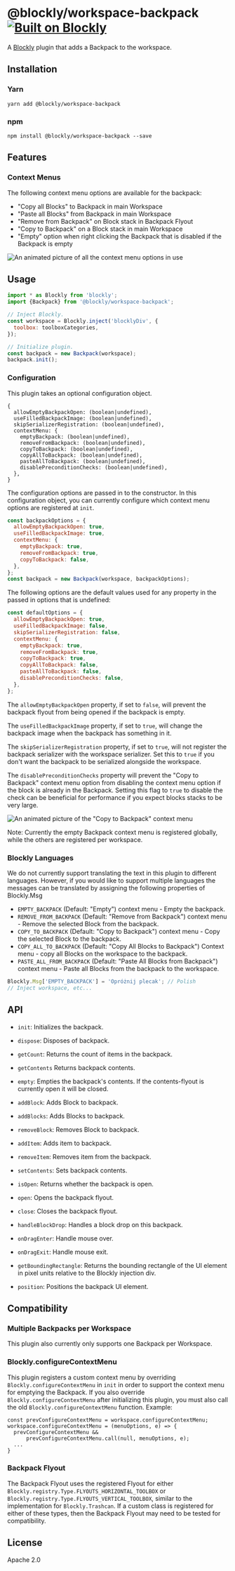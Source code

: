 # @blockly/workspace-backpack [![Built on Blockly](https://tinyurl.com/built-on-blockly)](https://github.com/google/blockly)

A [Blockly](https://www.npmjs.com/package/blockly) plugin that adds a Backpack to the workspace.

## Installation

### Yarn

```
yarn add @blockly/workspace-backpack
```

### npm

```
npm install @blockly/workspace-backpack --save
```

## Features

### Context Menus

The following context menu options are available for the backpack:

- "Copy all Blocks" to Backpack in main Workspace
- "Paste all Blocks" from Backpack in main Workspace
- "Remove from Backpack" on Block stack in Backpack Flyout
- "Copy to Backpack" on a Block stack in main Workspace
- "Empty" option when right clicking the Backpack that is disabled if the Backpack is empty

![An animated picture of all the context menu options in use](https://github.com/google/blockly-samples/raw/master/plugins/workspace-backpack/readme-media/context-menu.gif)

## Usage

```js
import * as Blockly from 'blockly';
import {Backpack} from '@blockly/workspace-backpack';

// Inject Blockly.
const workspace = Blockly.inject('blocklyDiv', {
  toolbox: toolboxCategories,
});

// Initialize plugin.
const backpack = new Backpack(workspace);
backpack.init();
```

### Configuration

This plugin takes an optional configuration object.

```
{
  allowEmptyBackpackOpen: (boolean|undefined),
  useFilledBackpackImage: (boolean|undefined),
  skipSerializerRegistration: (boolean|undefined),
  contextMenu: {
    emptyBackpack: (boolean|undefined),
    removeFromBackpack: (boolean|undefined),
    copyToBackpack: (boolean|undefined),
    copyAllToBackpack: (boolean|undefined),
    pasteAllToBackpack: (boolean|undefined),
    disablePreconditionChecks: (boolean|undefined),
  },
}
```

The configuration options are passed in to the constructor. In this
configuration object, you can currently configure which context menu options are
registered at `init`.

```js
const backpackOptions = {
  allowEmptyBackpackOpen: true,
  useFilledBackpackImage: true,
  contextMenu: {
    emptyBackpack: true,
    removeFromBackpack: true,
    copyToBackpack: false,
  },
};
const backpack = new Backpack(workspace, backpackOptions);
```

The following options are the default values used for any property in the
passed in options that is undefined:

```js
const defaultOptions = {
  allowEmptyBackpackOpen: true,
  useFilledBackpackImage: false,
  skipSerializerRegistration: false,
  contextMenu: {
    emptyBackpack: true,
    removeFromBackpack: true,
    copyToBackpack: true,
    copyAllToBackpack: false,
    pasteAllToBackpack: false,
    disablePreconditionChecks: false,
  },
};
```

The `allowEmptyBackpackOpen` property, if set to `false`, will prevent the backpack flyout from
being opened if the backpack is empty.

The `useFilledBackpackImage` property, if set to `true`, will change the
backpack image when the backpack has something in it.

The `skipSerializerRegistration` property, if set to `true`, will not register the backpack serializer with the workspace serializer. Set this to `true` if you don't want the backpack to be serialized alongside the workspace.

The `disablePreconditionChecks` property will prevent the "Copy to Backpack"
context menu option from disabling the context menu option if the block is
already in the Backpack. Setting this flag to `true` to disable the check can be
beneficial for performance if you expect blocks stacks to be very large.

![An animated picture of the "Copy to Backpack" context menu](https://github.com/google/blockly-samples/raw/master/plugins/workspace-backpack/readme-media/context-menu-precondition.gif)

Note: Currently the empty Backpack context menu is registered globally, while
the others are registered per workspace.

### Blockly Languages

We do not currently support translating the text in this plugin to different
languages. However, if you would like to support multiple languages the messages
can be translated by assigning the following properties of Blockly.Msg

- `EMPTY_BACKPACK` (Default: "Empty") context menu - Empty the backpack.
- `REMOVE_FROM_BACKPACK` (Default: "Remove from Backpack") context menu - Remove
  the selected Block from the backpack.
- `COPY_TO_BACKPACK` (Default: "Copy to Backpack") context menu - Copy the
  selected Block to the backpack.
- `COPY_ALL_TO_BACKPACK` (Default: "Copy All Blocks to Backpack") Context menu -
  copy all Blocks on the workspace to the backpack.
- `PASTE_ALL_FROM_BACKPACK` (Default: "Paste All Blocks from Backpack") context
  menu - Paste all Blocks from the backpack to the workspace.

```javascript
Blockly.Msg['EMPTY_BACKPACK'] = 'Opróżnij plecak'; // Polish
// Inject workspace, etc...
```

## API

- `init`: Initializes the backpack.
- `dispose`: Disposes of backpack.

- `getCount`: Returns the count of items in the backpack.
- `getContents` Returns backpack contents.
- `empty`: Empties the backpack's contents. If the contents-flyout is currently
  open it will be closed.
- `addBlock`: Adds Block to backpack.
- `addBlocks`: Adds Blocks to backpack.
- `removeBlock`: Removes Block to backpack.
- `addItem`: Adds item to backpack.
- `removeItem`: Removes item from the backpack.
- `setContents`: Sets backpack contents.

- `isOpen`: Returns whether the backpack is open.
- `open`: Opens the backpack flyout.
- `close`: Closes the backpack flyout.

- `handleBlockDrop`: Handles a block drop on this backpack.
- `onDragEnter`: Handle mouse over.
- `onDragExit`: Handle mouse exit.

- `getBoundingRectangle`: Returns the bounding rectangle of the UI element in
  pixel units relative to the Blockly injection div.
- `position`: Positions the backpack UI element.

## Compatibility

### Multiple Backpacks per Workspace

This plugin also currently only supports one Backpack per Workspace.

### Blockly.configureContextMenu

This plugin registers a custom context menu by overriding
`Blockly.configureContextMenu` in `init` in order to support the context menu
for emptying the Backpack.
If you also override `Blockly.configureContextMenu` after initializing this
plugin, you must also call the old `Blockly.configureContextMenu` function.
Example:

```
const prevConfigureContextMenu = workspace.configureContextMenu;
workspace.configureContextMenu = (menuOptions, e) => {
  prevConfigureContextMenu &&
      prevConfigureContextMenu.call(null, menuOptions, e);
  ...
}
```

### Backpack Flyout

The Backpack Flyout uses the registered Flyout for either
`Blockly.registry.Type.FLYOUTS_HORIZONTAL_TOOLBOX` or
`Blockly.registry.Type.FLYOUTS_VERTICAL_TOOLBOX`, similar to the implementation
for `Blockly.Trashcan`. If a custom class is registered for either of these
types, then the Backpack Flyout may need to be tested for compatibility.

## License

Apache 2.0
